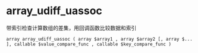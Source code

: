 # array\_udiff\_uassoc

带索引检查计算数组的差集，用回调函数比较数据和索引

```
array array_udiff_uassoc ( array $array1 , array $array2 [, array $... ], callable $value_compare_func , callable $key_compare_func )
```



